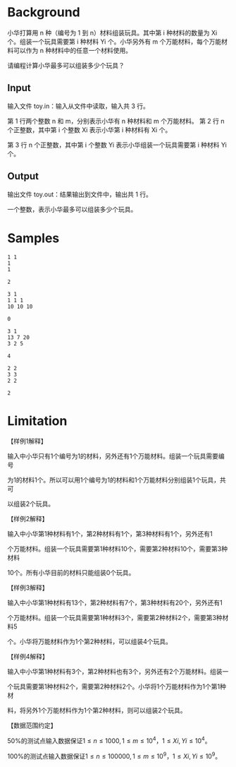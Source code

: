 # Background

小华打算用 n 种（编号为 1 到 n）材料组装玩具。其中第 i 种材料的数量为 Xi 个。组装一个玩具需要第 i 种材料 Yi 个。小华另外有 m 个万能材料，每个万能材料可以作为 n 种材料中的任意一个材料使用。

请编程计算小华最多可以组装多少个玩具？

## Input

输入文件 toy.in：输入从文件中读取，输入共 3 行。

第 1 行两个整数 n 和 m，分别表示小华有 n 种材料和 m 个万能材料。 第 2 行 n 个正整数，其中第 i 个整数 Xi 表示小华第 i 种材料有 Xi 个。

第 3 行 n 个正整数，其中第 i 个整数 Yi 表示小华组装一个玩具需要第 i 种材料 Yi 个。

## Output

输出文件 toy.out：结果输出到文件中，输出共 1 行。

一个整数，表示小华最多可以组装多少个玩具。

# Samples

```input1
1 1
1
1
```

```output1
2
```

```input2
3 1
1 1 1
10 10 10
```

```output2
0
```

```input3
3 1
13 7 20
3 2 5
```

```output3
4
```

```input4
2 2
3 3
2 2
```

```output4
2
```

# Limitation

 【样例1解释】

输入中小华只有1个编号为1的材料，另外还有1个万能材料。组装一个玩具需要编号

为1的材料1个。所以可以用1个编号为1的材料和1个万能材料分别组装1个玩具，共可

以组装2个玩具。

【样例2解释】

输入中小华第1种材料有1个，第2种材料有1个，第3种材料有1个，另外还有1

个万能材料。组装一个玩具需要第1种材料10个，需要第2种材料10个，需要第3种材料

10个。所有小华目前的材料只能组装0个玩具。

【样例3解释】

输入中小华第1种材料有13个，第2种材料有7个，第3种材料有20个，另外还有1

个万能材料。组装一个玩具需要第1种材料3个，需要第2种材料2个，需要第3种材料5

个。小华将万能材料作为1个第2种材料，可以组装4个玩具。

【样例4解释】

输入中小华第1种材料有3个，第2种材料也有3个，另外还有2个万能材料。组装一

个玩具需要第1种材料2个，需要第2种材料2个。小华将1个万能材料作为1个第1种材

料，将另外1个万能材料作为1个第2种材料，则可以组装2个玩具。

【数据范围约定】

50%的测试点输入数据保证$1≤n≤1000, 1≤m≤10^4，1≤Xi, Yi≤10^4$。

100%的测试点输入数据保证$1≤n≤100000, 1≤m≤10^9，1≤Xi, Yi≤10^9$。

